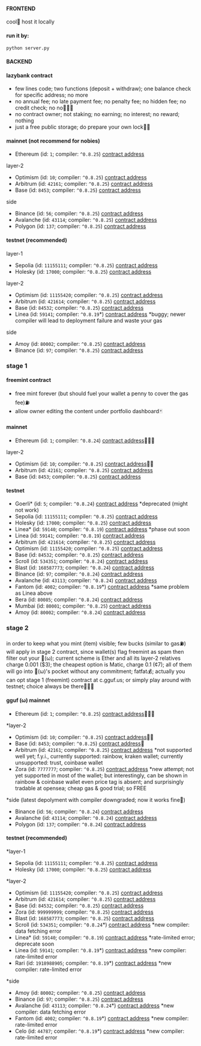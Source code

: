 #### FRONTEND
cool🐷 host it locally
#### run it by:
```
python server.py
```
#### BACKEND
#### lazybank contract
- few lines code; two functions (deposit + withdraw); one balance check for specific address; no more
- no annual fee; no late payment fee; no penalty fee; no hidden fee; no credit check; no no🐷🐷🐷
- no contract owner; not staking; no earning; no interest; no reward; nothing
- just a free public storage; do prepare your own lock🔐🐷
#### mainnet (not recommend for nobies)
- Ethereum (id: `1`; compiler: `^0.8.25`) [contract address](https://etherscan.io/address/0xF11A268C951136B3352F1eDF756a6F0004F95f72)

layer-2
- Optimism (id: `10`; compiler: `^0.8.25`) [contract address](https://optimistic.etherscan.io/address/0xF11A268C951136B3352F1eDF756a6F0004F95f72)
- Arbitrum (id: `42161`; compiler: `^0.8.25`) [contract address](https://arbiscan.io/address/0xF11A268C951136B3352F1eDF756a6F0004F95f72)
- Base (id: `8453`; compiler: `^0.8.25`) [contract address](https://basescan.org/address/0xF11A268C951136B3352F1eDF756a6F0004F95f72)

side
- Binance (id: `56`; compiler: `^0.8.25`) [contract address](https://bscscan.com/address/0xF11A268C951136B3352F1eDF756a6F0004F95f72)
- Avalanche (id: `43114`; compiler: `^0.8.25`) [contract address](https://snowtrace.io/address/0xF11A268C951136B3352F1eDF756a6F0004F95f72)
- Polygon (id: `137`; compiler: `^0.8.25`) [contract address](https://polygonscan.com/address/0xF11A268C951136B3352F1eDF756a6F0004F95f72)
#### testnet (recommended)
layer-1
- Sepolia (id: `11155111`; compiler: `^0.8.25`) [contract address](https://sepolia.etherscan.io/address/0x8eC035FD72E17F3F60001E0B03E82e7D861c98eD)
- Holesky (id: `17000`; compiler: `^0.8.25`) [contract address](https://holesky.etherscan.io/address/0x07cDb2d8C3130EB39105DCB56ce9622b5f7bFE36)

layer-2
- Optimism (id: `11155420`; compiler: `^0.8.25`) [contract address](https://sepolia-optimism.etherscan.io/address/0x77A942086651Bf116D03bBf06B0D154e07bbb83D)
- Arbitrum (id: `421614`; compiler: `^0.8.25`) [contract address](https://sepolia.arbiscan.io/address/0xc8C04e883A801F1ddBd11aC2d4918B38Ff3f86Be)
- Base (id: `84532`; compiler: `^0.8.25`) [contract address](https://sepolia.basescan.org/address/0xC623F092C0aBCef29d9cD6B2B8948469876515D3)
- Linea (id: `59141`; compiler: `^0.8.19`*) [contract address](https://sepolia.lineascan.build/address/0xB4e31320Be11bAab45817414274a3e98577bDafd) *buggy; newer compiler will lead to deployment failure and waste your gas

side
- Amoy (id: `80002`; compiler: `^0.8.25`) [contract address](https://www.oklink.com/amoy/address/0xbbdfDde6dD2B9bE175d4e88F6F7EFaea26Ab92b2)
- Binance (id: `97`; compiler: `^0.8.25`) [contract address](https://testnet.bscscan.com/address/0x17C17e1721Bc6fdC1A278ed1AF9600fbFcF154D6)

### stage 1
#### freemint contract
- free mint forever (but should fuel your wallet a penny to cover the gas fee)⛽
- allow owner editing the content under portfolio dashboard🃏
#### mainnet
- Ethereum (id: `1`; compiler: `^0.8.24`)
[contract address](https://etherscan.io/address/0xdf42078b80f3846Ca16C7B62317E56c969698D42)🐷🐷🐷

layer-2
- Optimism (id: `10`; compiler: `^0.8.25`) [contract address](https://optimistic.etherscan.io/address/0xa1234443A683A58bA013854E605baa0add2fAB65)🐷🐷
- Arbitrum (id: `42161`; compiler: `^0.8.25`) [contract address](https://arbiscan.io/address/0xa1234443A683A58bA013854E605baa0add2fAB65)
- Base (id: `8453`; compiler: `^0.8.25`) [contract address](https://basescan.org/address/0xa1234443A683A58bA013854E605baa0add2fAB65)
#### testnet
- Goerli* (id: `5`; compiler: `^0.8.24`) [contract address](https://goerli.etherscan.io/address/0x94a72e3ed15F17633Ae66173A3d307a055385E55) *deprecated (might not work)
- Sepolia (id: `11155111`; compiler: `^0.8.25`) [contract address](https://sepolia.etherscan.io/address/0x26D0EFf86B4685366bACcA7C57BA60b75b906392)
- Holesky (id: `17000`; compiler: `^0.8.25`) [contract address](https://holesky.etherscan.io/address/0xB4e31320Be11bAab45817414274a3e98577bDafd)
- Linea* (id: `59140`; compiler: `^0.8.19`) [contract address](https://goerli.lineascan.build/address/0xC623F092C0aBCef29d9cD6B2B8948469876515D3) *phase out soon
- Linea (id: `59141`; compiler: `^0.8.19`) [contract address](https://sepolia.lineascan.build/address/0xB95BE2Acdf69E9A5357606f7031933c598259772)
- Arbitrum (id: `421614`; compiler: `^0.8.25`) [contract address](https://sepolia.arbiscan.io/address/0x63b2b5C16ac249c3194cb3CB77E056C666500Bd7)
- Optimism (id: `11155420`; compiler: `^0.8.25`) [contract address](https://sepolia-optimism.etherscan.io/address/0xC412F509F188a7B6f187fC22B3D0F25Af96f3615)
- Base (id: `84532`; compiler: `^0.8.25`) [contract address](https://sepolia.basescan.org/address/0xc219ae2319E280D3ecda75Ecd089dd0e25F6D048)
- Scroll (id: `534351`; compiler: `^0.8.24`) [contract address](https://sepolia.scrollscan.com/address/0xEDeBb64Fa2D6DA4DD005B69f10Ec218b45E64fc9)
- Blast (id: `168587773`; compiler: `^0.8.24`) [contract address](https://sepolia.blastscan.io/address/0xEDeBb64Fa2D6DA4DD005B69f10Ec218b45E64fc9)
- Binance (id: `97`; compiler: `^0.8.24`) [contract address](https://testnet.bscscan.com/address/0xB95BE2Acdf69E9A5357606f7031933c598259772)
- Avalanche (id: `43113`; compiler: `^0.8.24`) [contract address](https://testnet.snowtrace.io/address/0xEDeBb64Fa2D6DA4DD005B69f10Ec218b45E64fc9)
- Fantom (id: `4002`; compiler: `^0.8.19`*) [contract address](https://testnet.ftmscan.com/address/0xB95BE2Acdf69E9A5357606f7031933c598259772) *same problem as Linea above
- Bera (id: `80085`; compiler: `^0.8.24`) [contract address](https://artio.beratrail.io/address/0xB4e31320Be11bAab45817414274a3e98577bDafd)
- Mumbai (id: `80001`; compiler: `^0.8.25`) [contract address](https://mumbai.polygonscan.com/address/0x5F7ae3DEB7ce9DDC244DE3e1b1BebdC3901dc562)
- Amoy (id: `80002`; compiler: `^0.8.24`) [contract address](https://www.oklink.com/amoy/address/0xa7d555bEF14f10202Bb951DB64095786a040C945)

### stage 2
in order to keep what you mint (item) visible; few bucks (similar to gas⛽) will apply in stage 2 contract, since wallet(s) flag freemint as spam then filter out your 🐷(ω);
current scheme is Ether and all its layer-2 relatives charge 0.001 ($3); the cheapest option is Matic, charge 0.1 (¢7); all of them will go into 🐷(ω)'s pocket without any commitment; fatfat💰;
actually you can opt stage 1 (freemint) contract at c.gguf.us; or simply play around with testnet; choice always be there🐷🐷🐷
#### gguf (ω) mainnet
- Ethereum (id: `1`; compiler: `^0.8.25`) [contract address](https://etherscan.io/address/0x73AEda68A10b8917C08060938Ae7274BEDAFD78e)🐷🐷🐷

*layer-2
- Optimism (id: `10`; compiler: `^0.8.25`) [contract address](https://optimistic.etherscan.io/address/0x73AEda68A10b8917C08060938Ae7274BEDAFD78e)🐷🐷
- Base (id: `8453`; compiler: `^0.8.25`) [contract address](https://basescan.org/address/0x73AEda68A10b8917C08060938Ae7274BEDAFD78e)🐷
- Arbitrum (id: `42161`; compiler: `^0.8.25`) [contract address](https://arbiscan.io/address/0x73AEda68A10b8917C08060938Ae7274BEDAFD78e) *not supported well yet; f.y.i., currently supported: rainbow, kraken wallet; currently unsupported: trust, coinbase wallet
- Zora (id: `7777777`; compiler: `^0.8.25`) [contract address](https://explorer.zora.energy/address/0x73AEda68A10b8917C08060938Ae7274BEDAFD78e) *new attempt; not yet supported in most of the wallet; but interestingly, can be shown in rainbow & coinbase wallet even price tag is absent; and surprisingly tradable at opensea; cheap gas & good trial; so FREE

*side (latest depolyment with compiler downgraded; now it works fine🐷)
- Binance (id: `56`; compiler: `^0.8.24`) [contract address](https://bscscan.com/address/0x6c4c92595E9c58603ae712e0188a4a3Dcd87dEdd)
- Avalanche (id: `43114`; compiler: `^0.8.24`) [contract address](https://snowtrace.io/address/0x6c4c92595E9c58603ae712e0188a4a3Dcd87dEdd)
- Polygon (id: `137`; compiler: `^0.8.24`) [contract address](https://polygonscan.com/address/0x6c4c92595E9c58603ae712e0188a4a3Dcd87dEdd)

#### testnet (recommended)
*layer-1
- Sepolia (id: `11155111`; compiler: `^0.8.25`) [contract address](https://sepolia.etherscan.io/address/0x5C22a1C97A4BEbBf17fb06edEf2eE1f5d559bC7f)
- Holesky (id: `17000`; compiler: `^0.8.25`) [contract address](https://holesky.etherscan.io/address/0x91A395395C9d7Bab9076d368A085065fD40174Ef)

*layer-2
- Optimism (id: `11155420`; compiler: `^0.8.25`) [contract address](https://sepolia-optimism.etherscan.io/address/0x3a37D12EB3249eBbe69884A0439b64512d8E004F)
- Arbitrum (id: `421614`; compiler: `^0.8.25`) [contract address](https://sepolia.arbiscan.io/address/0x505dbc2C6F0db20d3cCdB874465e61cbF5e9cA17)
- Base (id: `84532`; compiler: `^0.8.25`) [contract address](https://sepolia.basescan.org/address/0x77A942086651Bf116D03bBf06B0D154e07bbb83D)
- Zora (id: `999999999`; compiler: `^0.8.25`) [contract address](https://sepolia.explorer.zora.energy/address/0xB95BE2Acdf69E9A5357606f7031933c598259772)
- Blast (id: `168587773`; compiler: `^0.8.25`) [contract address](https://sepolia.blastscan.io/address/0xbbdfDde6dD2B9bE175d4e88F6F7EFaea26Ab92b2)
- Scroll (id: `534351`; compiler: `^0.8.24`*) [contract address](https://sepolia.scrollscan.com/address/0x6b69c2d996aBf06F2362E6C45Eb7930016885dE0) *new compiler: data fetching error
- Linea* (id: `59140`; compiler: `^0.8.19`) [contract address](https://goerli.lineascan.build/address/0xbbdfDde6dD2B9bE175d4e88F6F7EFaea26Ab92b2) *rate-limited error; deprecate soon
- Linea (id: `59141`; compiler: `^0.8.19`*) [contract address](https://sepolia.lineascan.build/address/0x779de85Db533eb51Fa751E8e480888A7Ac433A51) *new compiler: rate-limited error
- Rari (id: `1918988905`; compiler: `^0.8.19`*) [contract address](https://explorer.rarichain.org/address/0xB95BE2Acdf69E9A5357606f7031933c598259772) *new compiler: rate-limited error

*side
- Amoy (id: `80002`; compiler: `^0.8.25`) [contract address](https://www.oklink.com/amoy/address/0x779de85Db533eb51Fa751E8e480888A7Ac433A51)
- Binance (id: `97`; compiler: `^0.8.25`) [contract address](https://testnet.bscscan.com/address/0x779de85Db533eb51Fa751E8e480888A7Ac433A51)
- Avalanche (id: `43113`; compiler: `^0.8.24`*) [contract address](https://testnet.snowtrace.io/address/0xbbdfDde6dD2B9bE175d4e88F6F7EFaea26Ab92b2) *new compiler: data fetching error
- Fantom (id: `4002`; compiler: `^0.8.19`*) [contract address](https://testnet.ftmscan.com/address/0xB4e31320Be11bAab45817414274a3e98577bDafd) *new compiler: rate-limited error
- Celo (id: `44787`; compiler: `^0.8.19`*) [contract address](https://alfajores.celoscan.io/address/0xB95BE2Acdf69E9A5357606f7031933c598259772) *new compiler: rate-limited error
